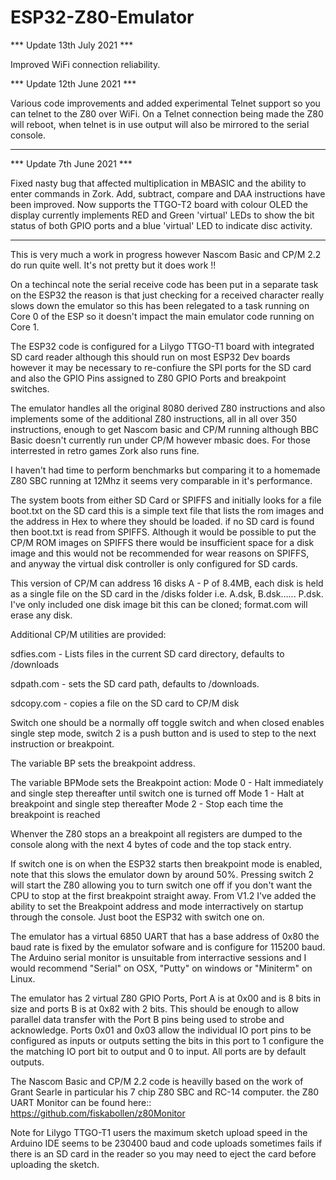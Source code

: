# ESP32-Z80-Emulator

*** Update 13th July 2021 ***

Improved WiFi connection reliability. 


*** Update 12th June 2021 ***

Various code improvements and added experimental Telnet support so you can telnet to the Z80 over WiFi. On a Telnet connection being made the Z80 will reboot, when telnet is in use output will also be mirrored to the serial console.
****************************

*** Update 7th June 2021 ***

Fixed nasty bug that affected multiplication in MBASIC and the ability to enter commands in Zork. Add, subtract, compare and DAA instructions have been improved.
Now supports the TTGO-T2 board with colour OLED the display currently implements RED and Green 'virtual' LEDs to show the bit status of both GPIO ports and a blue 'virtual' LED to indicate disc activity.
****************************


This is very much a work in progress however Nascom Basic and CP/M 2.2 do run quite well.
It's not pretty but it does work !!

On a techincal note the serial receive code has been put in a separate task on the ESP32 the reason is that just checking for a received character really slows down the emulator so this has been relegated to a task running on Core 0 of the ESP so it doesn't impact the main emulator code running on Core 1.

The ESP32 code is configured for a Lilygo TTGO-T1 board with integrated SD card reader although this should run on most ESP32 Dev boards however it may be necessary to re-confiure the SPI ports for the SD card and also the GPIO Pins assigned to Z80 GPIO Ports and breakpoint switches.

The emulator handles all the original 8080 derived Z80 instructions and also implements some of the additional Z80 instructions, all in all over 350 instructions, enough to get Nascom basic and CP/M running although BBC Basic doesn't currently run under CP/M however mbasic does. For those interrested in retro games Zork also runs fine.

I haven't had time to perform benchmarks but comparing it to a homemade Z80 SBC running at 12Mhz it seems very comparable in it's performance.

The system boots from either SD Card or SPIFFS and initially looks for a file boot.txt on the SD card this is a simple text file that lists the rom images and the address in Hex to where they should be loaded. if no SD card is found then boot.txt is read from SPIFFS. Although it would be possible to put the CP/M ROM images on SPIFFS there would be insufficient space for a disk image and this would not be recommended for wear reasons on SPIFFS, and anyway the virtual disk controller is only configured for SD cards.

This version of CP/M can address 16 disks A - P of 8.4MB, each disk is held as a single file on the SD card in the /disks folder i.e. A.dsk, B.dsk...... P.dsk.
I've only included one disk image bit this can be cloned; format.com will erase any disk.


Additional CP/M utilities are provided:

sdfies.com  - Lists files in the current SD card directory, defaults to /downloads

sdpath.com - sets the SD card path, defaults to /downloads.

sdcopy.com - copies a file on the SD card to CP/M disk


Switch one should be a normally off toggle switch and when closed enables single step mode, switch 2 is a push button and is used to step to the next instruction or breakpoint.

The variable BP sets the breakpoint address.

The variable BPMode sets the Breakpoint action:
Mode 0 - Halt immediately and single step thereafter until switch one is turned off
Mode 1 - Halt at breakpoint and single step thereafter
Mode 2 - Stop each time the breakpoint is reached

Whenver the Z80 stops an a breakpoint all registers are dumped to the console along with the next 4 bytes of code and the top stack entry.

If switch one is on when the ESP32 starts then breakpoint mode is enabled, note that this slows the emulator down by around 50%. Pressing switch 2 will start the Z80 allowing you to turn switch one off if you don't want the CPU to stop at the first breakpoint straight away.
From V1.2 I've added the ability to set the Breakpoint address and mode interractively on startup through the console. Just boot the ESP32 with switch one on.

The emulator has a virtual 6850 UART that has a base address of 0x80 the baud rate is fixed by the emulator sofware and is configure for 115200 baud.
The Arduino serial monitor is unsuitable from interractive sessions and I would recommend "Serial" on OSX, "Putty" on windows or "Miniterm" on Linux. 

The emulator has 2 virtual Z80 GPIO Ports, Port A is at 0x00 and is 8 bits in size and ports B is at 0x82 with 2 bits. This should be enough to allow parallel data transfer with the Port B pins being used to strobe and acknowledge.
Ports 0x01 and 0x03 allow the individual IO port pins to be configured as inputs or outputs setting the bits in this port to 1 configure the the matching IO port bit to output and 0 to input. All ports are by default outputs.

The Nascom Basic and CP/M 2.2 code is heavilly based on the work of Grant Searle in particular his 7 chip Z80 SBC and RC-14 computer. the Z80 UART Monitor can be found here:: https://github.com/fiskabollen/z80Monitor


Note for Lilygo TTGO-T1 users the maximum sketch upload speed in the Arduino IDE seems to be 230400 baud and code uploads sometimes fails if there is an SD card in the reader so you may need to eject the card before uploading the sketch.


